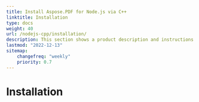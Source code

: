 ```yaml
---
title: Install Aspose.PDF for Node.js via C++
linktitle: Installation
type: docs
weight: 40
url: /nodejs-cpp/installation/
description: This section shows a product description and instructions for installing Aspose.PDF for Node.js via C++.
lastmod: "2022-12-13"
sitemap:
    changefreq: "weekly"
    priority: 0.7
---
```


# Installation


